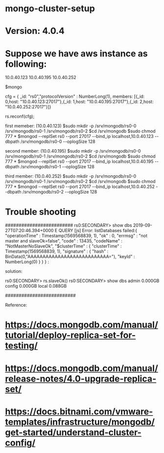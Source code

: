 # mongo-cluster-setup

# Version: 4.0.4

# Suppose we have aws instance as following:
10.0.40.123
10.0.40.195
10.0.40.252

$mongo

cfg = { _id: "rs0","protocolVersion" : NumberLong(1), members: [{_id: 0,host: "10.0.40.123:27017"},{_id: 1,host: "10.0.40.195:27017"},{_id: 2,host: "10.0.40.252:27017"}]}

rs.reconf(cfg);

first memeber: (10.0.40.123)
$sudo mkdir -p /srv/mongodb/rs0-0  /srv/mongodb/rs0-1 /srv/mongodb/rs0-2
$cd /srv/mongodb
$sudo chmod 777 *
$mongod --replSet rs0 --port 27017 --bind_ip localhost,10.0.40.123 --dbpath /srv/mongodb/rs0-0  --oplogSize 128

second member: (10.0.40.195)
$sudo mkdir -p /srv/mongodb/rs0-0  /srv/mongodb/rs0-1 /srv/mongodb/rs0-2
$cd /srv/mongodb
$sudo chmod 777 *
$mongod --replSet rs0 --port 27017 --bind_ip localhost,10.0.40.195 --dbpath /srv/mongodb/rs0-1  --oplogSize 128

third member: (10.0.40.252)
$sudo mkdir -p /srv/mongodb/rs0-0  /srv/mongodb/rs0-1 /srv/mongodb/rs0-2
$cd /srv/mongodb
$sudo chmod 777 *
$mongod --replSet rs0 --port 27017 --bind_ip localhost,10.0.40.252 --dbpath /srv/mongodb/rs0-2 --oplogSize 128

# Trouble shooting

#########################
rs0:SECONDARY> show dbs
2019-09-27T07:20:46.394+0000 E QUERY    [js] Error: listDatabases failed:{
        "operationTime" : Timestamp(1569568839, 1),
        "ok" : 0,
        "errmsg" : "not master and slaveOk=false",
        "code" : 13435,
        "codeName" : "NotMasterNoSlaveOk",
        "$clusterTime" : {
                "clusterTime" : Timestamp(1569568839, 1),
                "signature" : {
                        "hash" : BinData(0,"AAAAAAAAAAAAAAAAAAAAAAAAAAA="),
                        "keyId" : NumberLong(0)
                }
        }
} :

solution:

rs0:SECONDARY> rs.slaveOk()
rs0:SECONDARY> show dbs
admin       0.000GB
config      0.000GB
local       0.088GB

##########################



Reference:
# https://docs.mongodb.com/manual/tutorial/deploy-replica-set-for-testing/
# https://docs.mongodb.com/manual/release-notes/4.0-upgrade-replica-set/
# https://docs.bitnami.com/vmware-templates/infrastructure/mongodb/get-started/understand-cluster-config/
